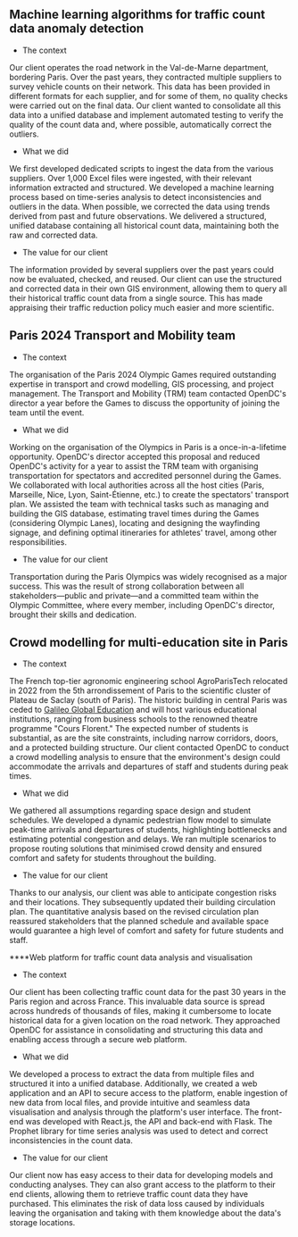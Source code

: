 ## Machine learning algorithms for traffic count data anomaly detection

* The context

Our client operates the road network in the Val-de-Marne department, bordering Paris. Over the past years, they contracted multiple suppliers to survey vehicle counts on their network. This data has been provided in different formats for each supplier, and for some of them, no quality checks were carried out on the final data.
Our client wanted to consolidate all this data into a unified database and implement automated testing to verify the quality of the count data and, where possible, automatically correct the outliers.

* What we did

We first developed dedicated scripts to ingest the data from the various suppliers. Over 1,000 Excel files were ingested, with their relevant information extracted and structured.
We developed a machine learning process based on time-series analysis to detect inconsistencies and outliers in the data. When possible, we corrected the data using trends derived from past and future observations. We delivered a structured, unified database containing all historical count data, maintaining both the raw and corrected data.

* The value for our client

The information provided by several suppliers over the past years could now be evaluated, checked, and reused. Our client can use the structured and corrected data in their own GIS environment, allowing them to query all their historical traffic count data from a single source. This has made appraising their traffic reduction policy much easier and more scientific.

## Paris 2024 Transport and Mobility team

* The context

The organisation of the Paris 2024 Olympic Games required outstanding expertise in transport and crowd modelling, GIS processing, and project management. The Transport and Mobility (TRM) team contacted OpenDC's director a year before the Games to discuss the opportunity of joining the team until the event.

* What we did
 
Working on the organisation of the Olympics in Paris is a once-in-a-lifetime opportunity. OpenDC's director accepted this proposal and reduced OpenDC's activity for a year to assist the TRM team with organising transportation for spectators and accredited personnel during the Games.
We collaborated with local authorities across all the host cities (Paris, Marseille, Nice, Lyon, Saint-Étienne, etc.) to create the spectators' transport plan. We assisted the team with technical tasks such as managing and building the GIS database, estimating travel times during the Games (considering Olympic Lanes), locating and designing the wayfinding signage, and defining optimal itineraries for athletes' travel, among other responsibilities.

* The value for our client

Transportation during the Paris Olympics was widely recognised as a major success. This was the result of strong collaboration between all stakeholders—public and private—and a committed team within the Olympic Committee, where every member, including OpenDC's director, brought their skills and dedication.

## Crowd modelling for multi-education site in Paris

* The context

The French top-tier agronomic engineering school AgroParisTech relocated in 2022 from the 5th arrondissement of Paris to the scientific cluster of Plateau de Saclay (south of Paris). The historic building in central Paris was ceded to [Galileo Global Education](https://www.ggeedu.fr/) and will host various educational institutions, ranging from business schools to the renowned theatre programme "Cours Florent."
The expected number of students is substantial, as are the site constraints, including narrow corridors, doors, and a protected building structure.
Our client contacted OpenDC to conduct a crowd modelling analysis to ensure that the environment's design could accommodate the arrivals and departures of staff and students during peak times.

* What we did

We gathered all assumptions regarding space design and student schedules. We developed a dynamic pedestrian flow model to simulate peak-time arrivals and departures of students, highlighting bottlenecks and estimating potential congestion and delays.
We ran multiple scenarios to propose routing solutions that minimised crowd density and ensured comfort and safety for students throughout the building.

* The value for our client

Thanks to our analysis, our client was able to anticipate congestion risks and their locations. They subsequently updated their building circulation plan. The quantitative analysis based on the revised circulation plan reassured stakeholders that the planned schedule and available space would guarantee a high level of comfort and safety for future students and staff.

****Web platform for traffic count data analysis and visualisation

* The context

Our client has been collecting traffic count data for the past 30 years in the Paris region and across France. This invaluable data source is spread across hundreds of thousands of files, making it cumbersome to locate historical data for a given location on the road network.
They approached OpenDC for assistance in consolidating and structuring this data and enabling access through a secure web platform.

* What we did

We developed a process to extract the data from multiple files and structured it into a unified database. Additionally, we created a web application and an API to secure access to the platform, enable ingestion of new data from local files, and provide intuitive and seamless data visualisation and analysis through the platform's user interface.
The front-end was developed with React.js, the API and back-end with Flask. The Prophet library for time series analysis was used to detect and correct inconsistencies in the count data.

* The value for our client

Our client now has easy access to their data for developing models and conducting analyses. They can also grant access to the platform to their end clients, allowing them to retrieve traffic count data they have purchased. This eliminates the risk of data loss caused by individuals leaving the organisation and taking with them knowledge about the data's storage locations.